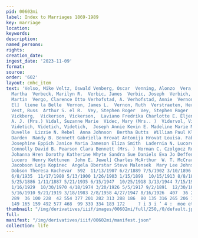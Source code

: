 ```yaml
---
pid: 00602mi
label: Index to Marriages 1869-1989
key: marriage
location: 
keywords: 
description: 
named_persons: 
rights: 
creation_date: 
ingest_date: '2023-11-09'
format: 
source: 
order: '602'
layout: cmhc_item
text: 'Velso, Mike Veltz, Oswald Venberg, Oscar  Venning, Alonzo  Vera, Mari  a Elena  Verant,
  Martha  Verbeck, Marilyn R.  Verbic, James  Verbic, Joseph  Verbich, Frank  Vercaniva,  Angya  Verce,
  Martin  Vergo, Clarence Otto Verhofstad, A. Verhofstad, Annie  Vernon, Al Vernon,
  El]  liene la Belle  Vernon, James L.  Vernon, Ruth  Verstraeten, Herman  Vertigal,
  Vest, Russ  Arthur S. el R.  Vey, Stephen Roger  Vey, Stephen Roger  Vialpando,
  Vickberg,  Vickerson, Vickerson,  Laviano Fredrika Charlotte E. Eljen  Vickery,
  A. J. (Mrs.) Vidal, Suzanne Marie  Videc, Mary (Mrs.. )  Vidervol, Videtich, Videtich,
  Videtich, Videtich, Videtich,  Joseph Annie Kevin E. Madeline Marie Martin  Ellen
  Duvelle  Lizzie N. Rebel  Anna Johnson  Bertha Butts  William Paul Klauber Edgar
  Darden  Randy B. Bennett Gabriella Hrovat Antonija Hrovat Louisa. Fabian  Matt Milardovich
  Josephine Eppich Janice Maria Jameson Eliza Smith  Ladernia N. Lucore George A.
  Connolly David B. Pearson Clara Bennett (Mrs. ) Norman C. Czolgocz Ruth Baillie  Mary
  Johanna Hren Dorothy Katherine Whyte Sandra Sue Daniels Eva Jo Deffenbaugh Amta
  Lucero  Henry Kettunen  John E. Jewel] Charles McArthur  W. T. McCrary  Brian Lee
  Jacobson Lojs Kopinec  Angela Oberstar Steve Malensek  Mary Lee Johnson Jack Graves  Charles
  Dobson Theresa Kochevar  592  11/13/1907 6/2/1889 7/5/1902 3/10/1896  12/10/1977
  6/8/1935  11/17/1980 5/13/1900 1/26/1903 1/15/1899  10/15/1913 8/8/1897 5/26/1973
  5/25/1886 1/11/1887 5/21/1935 6/15/1947  10/25/1918 3/13/1944 7/15/1936 1/28/1934
  1/16/1929  10/30/1970 4/18/1974 3/20/1926 5/5/1917 9/2/1891  12/30/1891 7/18/1883  12/26/1984  11/18/1914
  5/16/1910 9/21/1919 3/18/1983 2/8/1958 4/27/1947 8/16/1926  407  36 205 334 692
  289  36 100 228  42 554 377 201 282 313 288 186  80 135 316 265 206 193 278 167  54
  149 165 159 492 577 468  99 339 334 183 172     ? i 3 i ‘ 4 :  moe etl ly '
thumbnail: "/img/derivatives/iiif/images/00602mi/full/250,/0/default.jpg"
full: 
manifest: "/img/derivatives/iiif/00602mi/manifest.json"
collection: life
---
```


